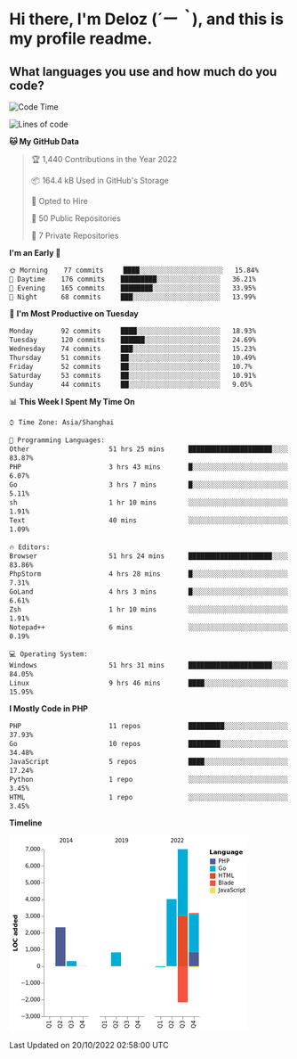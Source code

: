 # **Hi there, I'm Deloz (*´ー｀*), and this is my profile readme.**
<!--  [![Profile views](https://gpvc.arturio.dev/dank-del)](https://github.com/dank-del) -->
## **What languages you use and how much do you code?**

<!--START_SECTION:waka-->
![Code Time](http://img.shields.io/badge/Code%20Time-67%20hrs%2023%20mins-blue)

![Lines of code](https://img.shields.io/badge/From%20Hello%20World%20I%27ve%20Written-15%20Thousand%20lines%20of%20code-blue)

**🐱 My GitHub Data** 

> 🏆 1,440 Contributions in the Year 2022
 > 
> 📦 164.4 kB Used in GitHub's Storage 
 > 
> 💼 Opted to Hire
 > 
> 📜 50 Public Repositories 
 > 
> 🔑 7 Private Repositories  
 > 
**I'm an Early 🐤** 

```text
🌞 Morning    77 commits     ████░░░░░░░░░░░░░░░░░░░░░   15.84% 
🌆 Daytime    176 commits    █████████░░░░░░░░░░░░░░░░   36.21% 
🌃 Evening    165 commits    ████████░░░░░░░░░░░░░░░░░   33.95% 
🌙 Night      68 commits     ███░░░░░░░░░░░░░░░░░░░░░░   13.99%

```
📅 **I'm Most Productive on Tuesday** 

```text
Monday       92 commits     ████░░░░░░░░░░░░░░░░░░░░░   18.93% 
Tuesday      120 commits    ██████░░░░░░░░░░░░░░░░░░░   24.69% 
Wednesday    74 commits     ███░░░░░░░░░░░░░░░░░░░░░░   15.23% 
Thursday     51 commits     ██░░░░░░░░░░░░░░░░░░░░░░░   10.49% 
Friday       52 commits     ██░░░░░░░░░░░░░░░░░░░░░░░   10.7% 
Saturday     53 commits     ██░░░░░░░░░░░░░░░░░░░░░░░   10.91% 
Sunday       44 commits     ██░░░░░░░░░░░░░░░░░░░░░░░   9.05%

```


📊 **This Week I Spent My Time On** 

```text
⌚︎ Time Zone: Asia/Shanghai

💬 Programming Languages: 
Other                    51 hrs 25 mins      █████████████████████░░░░   83.87% 
PHP                      3 hrs 43 mins       █░░░░░░░░░░░░░░░░░░░░░░░░   6.07% 
Go                       3 hrs 7 mins        █░░░░░░░░░░░░░░░░░░░░░░░░   5.11% 
sh                       1 hr 10 mins        ░░░░░░░░░░░░░░░░░░░░░░░░░   1.91% 
Text                     40 mins             ░░░░░░░░░░░░░░░░░░░░░░░░░   1.09%

🔥 Editors: 
Browser                  51 hrs 24 mins      █████████████████████░░░░   83.86% 
PhpStorm                 4 hrs 28 mins       █░░░░░░░░░░░░░░░░░░░░░░░░   7.31% 
GoLand                   4 hrs 3 mins        █░░░░░░░░░░░░░░░░░░░░░░░░   6.61% 
Zsh                      1 hr 10 mins        ░░░░░░░░░░░░░░░░░░░░░░░░░   1.91% 
Notepad++                6 mins              ░░░░░░░░░░░░░░░░░░░░░░░░░   0.19%

💻 Operating System: 
Windows                  51 hrs 31 mins      █████████████████████░░░░   84.05% 
Linux                    9 hrs 46 mins       ████░░░░░░░░░░░░░░░░░░░░░   15.95%

```

**I Mostly Code in PHP** 

```text
PHP                      11 repos            █████████░░░░░░░░░░░░░░░░   37.93% 
Go                       10 repos            ████████░░░░░░░░░░░░░░░░░   34.48% 
JavaScript               5 repos             ████░░░░░░░░░░░░░░░░░░░░░   17.24% 
Python                   1 repo              ░░░░░░░░░░░░░░░░░░░░░░░░░   3.45% 
HTML                     1 repo              ░░░░░░░░░░░░░░░░░░░░░░░░░   3.45%

```


**Timeline**

![Chart not found](https://raw.githubusercontent.com/deloz/deloz/main/charts/bar_graph.png) 


 Last Updated on 20/10/2022 02:58:00 UTC
<!--END_SECTION:waka-->
